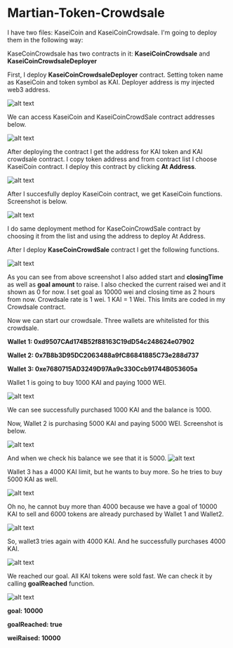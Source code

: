 # Martian-Token-Crowdsale

I have two files:  KaseiCoin and KaseiCoinCrowdsale. I'm going to deploy them in the following way:

KaseCoinCrowdsale has two contracts in it: **KaseiCoinCrowdsale** and **KaseiCoinCrowdsaleDeployer** 

First, I deploy **KaseiCoinCrowdsaleDeployer** contract. Setting token name as KaseiCoin and token symbol as KAI. Deployer address is my injected web3 address.

![alt text](Evaluation_Evidence/KaseiCoinDeployer.png "Deploying contracts")

We can access KaseiCoin and KaseiCoinCrowdSale contract addresses below.

![alt text](Evaluation_Evidence/addresses.png "Getting contracts' addresses")

After deploying the contract I get the address for KAI token and KAI crowdsale contract. I copy token address and from contract list I choose KaseiCoin contract. I deploy this contract by clicking **At Address**.

![alt text](Evaluation_Evidence/KaseiCoin.png "Deploying KaseiCoin contract")

After I succesfully deploy KaseiCoin contract, we get KaseiCoin functions. Screenshot is below.

![alt text](Evaluation_Evidence/KaseiCoin_functions.png "Deploying KaseiCoin contract")

I do same deployment method for KaseCoinCrowdSale contract by choosing it from the list and using the address to deploy At Address.

After I deploy **KaseCoinCrowdSale** contract I get the following functions.


![alt text](Evaluation_Evidence/crowdsale_contract.png "Deploying KaseiCoin contract")

As you can see from above screenshot I also added start and **closingTime**  as well as **goal amount** to raise. I also checked the current raised wei and it shown as 0 for now. I set goal as 10000 wei and closing time as 2 hours from now. Crowdsale rate is 1 wei. 1 KAI = 1 Wei. This limits are coded in my Crowdsale contract.

Now we can start our crowdsale. Three wallets are whitelisted for this crowdsale.

**Wallet 1: 0xd9507CAd174B52f88163C19dD54c248624e07902**

**Wallet 2: 0x7B8b3D95DC2063488a9fC86841885C73e288d737**

**Wallet 3: 0xe7680715AD3249D97Aa9c330Ccb91744B053605a**

Wallet 1 is going to buy 1000 KAI and paying 1000 WEI.

![alt text](Evaluation_Evidence/wallet1_balance.png "Wallet 1 buying 1000 KAI")

We can see successfully purchased 1000 KAI and the balance is 1000.


Now, Wallet 2 is purchasing 5000 KAI and paying 5000 WEI. Screenshot is below.

![alt text](Evaluation_Evidence/wallet2_purcashing5000.png "Wallet 2 buying 5000 KAI") 

And when we check his balance we see that it is 5000. ![alt text](Evaluation_Evidence/wallet2_balance.png "Wallet2 5000 KAI")

Wallet 3 has a 4000 KAI limit, but he wants to buy more. So he tries to buy 5000 KAI as well.  

![alt text](Evaluation_Evidence/wallet3_limit_error.png "Wallet3 5000 KAI")

Oh no, he cannot buy more than 4000 because we have a goal of 10000 KAI to sell and 6000 tokens are already purchased by Wallet 1 and Wallet2. 

![alt text](Evaluation_Evidence/amount_raised_after_two_transactions.png "weiRaised")

So, wallet3 tries again with 4000 KAI. And he successfully purchases 4000 KAI. 

![alt text](Evaluation_Evidence/wallet3_buying4000.png "Wallet3 purchase")



We reached our goal. All KAI tokens were sold fast. We can check it by calling **goalReached** function. 


![alt text](Evaluation_Evidence/end_goalReached_weiRaised.png "Wallet3 purchase")

**goal: 10000**

**goalReached: true**

**weiRaised: 10000**